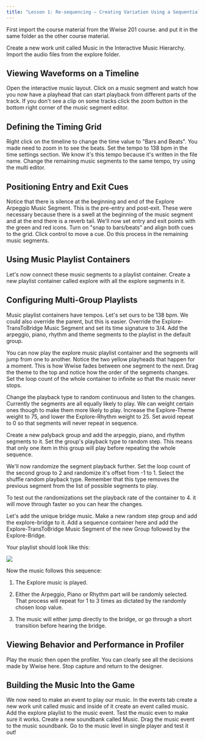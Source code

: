 ```yaml
---
title: "Lesson 1: Re-sequencing – Creating Variation Using a Sequential Approach"
---
```


First import the course material from the Wwise 201 course. and put it in the same folder as the other course material.

Create a new work unit called Music in the Interactive Music Hierarchy. Import the audio files from the explore folder.

## Viewing Waveforms on a Timeline

Open the interactive music layout. Click on a music segment and watch how you now have a playhead that can start playback from different parts of the track. If you don't see a clip on some tracks click the zoom button in the bottom right corner of the music segment editor.

## Defining the Timing Grid

Right click on the timeline to change the time value to "Bars and Beats". You made need to zoom in to see the beats. Set the tempo to 138 bpm in the time settings section. We know it's this tempo because it's written in the file name. Change the remaining music segments to the same tempo, try using the multi editor.

## Positioning Entry and Exit Cues

Notice that there is silence at the beginning and end of the Explore Arpeggio Music Segment. This is the pre-entry and post-exit. These were necessary because there is a swell at the beginning of the music segment and at the end there is a reverb tail. We'll now set entry and exit points with the green and red icons. Turn on "snap to bars/beats" and align both cues to the grid. Click control to move a cue. Do this process in the remaining music segments.

## Using Music Playlist Containers

Let's now connect these music segments to a playlist container. Create a new playlist container called explore with all the explore segments in it.

## Configuring Multi-Group Playlists

Music playlist containers have tempos. Let's set ours to be 138 bpm. We could also override the parent, but this is easier. Override the Explore-TransToBridge Music Segment and set its time signature to 3/4. Add the arpeggio, piano, rhythm and theme segments to the playlist in the default group.

You can now play the explore music playlist container and the segments will jump from one to another. Notice the two yellow playheads that happen for a moment. This is how Wwise fades between one segment to the next. Drag the theme to the top and notice how the order of the segments changes. Set the loop count of the whole container to infinite so that the music never stops.

Change the playback type to random continuous and listen to the changes. Currently the segments are all equally likely to play. We can weight certain ones though to make them more likely to play. Increase the Explore-Theme weight to 75, and lower the Explore-Rhythm weight to 25. Set avoid repeat to 0 so that segments will never repeat in sequence.

Create a new palyback group and add the arpeggio, piano, and rhythm segments to it. Set the group's playback type to random step. This means that only one item in this group will play before repeating the whole sequence.

We'll now randomize the segment playback further. Set the loop count of the second group to 2 and randomize it's offset from -1 to 1. Select the shuffle random playback type. Remember that this type removes the previous segment from the list of possible segments to play.

To test out the randomizations set the playback rate of the container to 4. it will move through faster so you can hear the changes.

Let's add the unique bridge music. Make a new random step group and add the explore-bridge to it. Add a sequence container here and add the Explore-TransToBridge Music Segment of the new Group followed by the Explore-Bridge.

Your playlist should look like this:

![](https://www.audiokinetic.com/images/wwise201/?source=wwise201&id=images/L1_image64.png)

Now the music follows this sequence:

1. The Explore music is played.

2. Either the Arpeggio, Piano or Rhythm part will be randomly selected. That process will repeat for 1 to 3 times as dictated by the randomly chosen loop value.

3. The music will either jump directly to the bridge, or go through a short transition before hearing the bridge.

## Viewing Behavior and Performance in Profiler

Play the music then open the profiler. You can clearly see all the decisions made by Wwise here. Stop capture and return to the designer.

## Building the Music Into the Game

We now need to make an event to play our music. In the events tab create a new work unit called music and inside of it create an event called music. Add the explore playlist to the music event. Test the music even to make sure it works. Create a new soundbank called Music. Drag the music event to the music soundbank. Go to the music level in single player and test it out!
